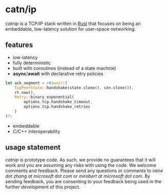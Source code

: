 catn/ip
=======

_catnip_ is a TCP/IP stack written in [Rust](https://www.rust-lang.org/) that focuses on being an embeddable, low-latency solution for user-space networking.


features
--------

- low-latency
- fully deterministic
- built with coroutines (instead of a state machine)
- **async**/**await** with declarative retry policies
```rust
let ack_segment = r#await!(
    TcpPeerState::handshake(state.clone(), cxn.clone()),
    rt.now(),
    Retry::binary_exponential(
        options.tcp.handshake_timeout,
        options.tcp.handshake_retries
    )
)?;
```
- embeddable
- C/C++ interoperability

usage statement
---------------

_catnip_ is prototype code. As such, we provide no guarantees
that it will work and you are assuming any risks with using the code.
We welcome comments and feedback. Please send any questions or
comments to _irene dot zhang at microsoft dot com_ or
_mirobert at microsoft dot com_.  By sending feedback, you are
consenting to your feedback being used in the further development of
this project.

